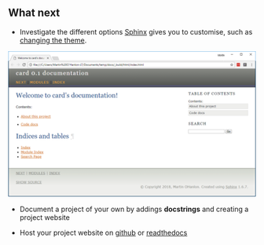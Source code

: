 ## What next

+ Investigate the different options [Sphinx](http://www.sphinx-doc.org) gives you to customise, such as [changing the theme](http://www.sphinx-doc.org/en/master/theming.html).

![sphinx theme](images/sphinx_theme.PNG)

+ Document a project of your own by addings **docstrings** and creating a project website

+ Host your project website on [github](https://github.com) or [readthedocs](https://readthedocs.org/)